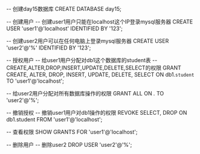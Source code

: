 -- 创建day15数据库
CREATE DATABASE day15;

-- 创建用户
-- 创建user1用户只能在localhost这个IP登录mysql服务器
CREATE USER 'user1'@'localhost' IDENTIFIED BY '123';


-- 创建user2用户可以在任何电脑上登录mysql服务器
CREATE USER 'user2'@'%' IDENTIFIED BY '123';


-- 授权用户
-- 给user1用户分配对db1这个数据库的student表
-- CREATE,ALTER,DROP,INSERT,UPDATE,DELETE,SELECT的权限
GRANT CREATE, ALTER, DROP, INSERT, UPDATE, DELETE, SELECT ON db1.`student` TO 'user1'@'localhost';

-- 给user2用户分配对所有数据库操作的权限
GRANT ALL ON *.* TO 'user2'@'%';



-- 撤销授权
-- 撤销user1用户对db1操作的权限
REVOKE SELECT, DROP ON db1.student FROM 'user1'@'localhost';


-- 查看权限
SHOW GRANTS FOR 'user1'@'localhost';


-- 删除用户
-- 删除user2
DROP USER 'user2'@'%';
